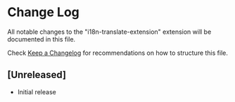# Change Log

All notable changes to the "i18n-translate-extension" extension will be documented in this file.

Check [Keep a Changelog](http://keepachangelog.com/) for recommendations on how to structure this file.

## [Unreleased]

- Initial release